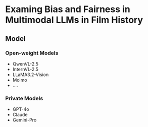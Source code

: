 # Examing Bias and Fairness in Multimodal LLMs in Film History
## Model
### Open-weight Models
- QwenVL-2.5
- InternVL-2.5
- LLaMA3.2-Vision
- Molmo
- ....

### Private Models
- GPT-4o
- Claude
- Gemini-Pro
